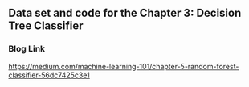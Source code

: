## Data set and code for the Chapter 3: Decision Tree Classifier ##

### Blog Link ###
https://medium.com/machine-learning-101/chapter-5-random-forest-classifier-56dc7425c3e1
